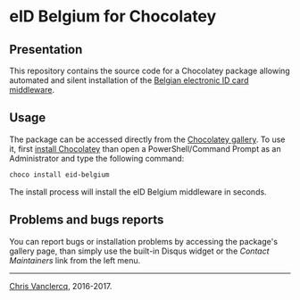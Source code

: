 # eID Belgium for Chocolatey
## Presentation
This repository contains the source code for a Chocolatey package allowing automated and silent installation of the [Belgian electronic ID card middleware](http://eid.belgium.be).

## Usage
The package can be accessed directly from the [Chocolatey gallery](https://chocolatey.org/packages/eid-belgium). To use it, first [install Chocolatey](https://chocolatey.org/install) than open a PowerShell/Command Prompt as an Administrator and type the following command:

```powershell
choco install eid-belgium
```

The install process will install the eID Belgium middleware in seconds.

## Problems and bugs reports
You can report bugs or installation problems by accessing the package's gallery page, than simply use the built-in Disqus widget or the *Contact Maintainers* link from the left menu.

---
[Chris Vanclercq](https://vanclercq.me), 2016-2017.

